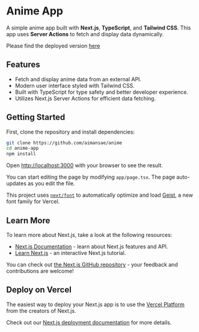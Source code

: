 # Anime App

A simple anime app built with **Next.js**, **TypeScript**, and **Tailwind CSS**. This app uses **Server Actions** to fetch and display data dynamically.
 
 Please find the deployed version [here](https://anime-blue.vercel.app/?vercelToolbarCode=uUq8TXi4-wjm1RG)
## Features

- Fetch and display anime data from an external API.
- Modern user interface styled with Tailwind CSS.
- Built with TypeScript for type safety and better developer experience.
- Utilizes Next.js Server Actions for efficient data fetching.

## Getting Started

First, clone the repository and install dependencies:

```bash
git clone https://github.com/aimansae/anime
cd anime-app
npm install
```
Open [http://localhost:3000](http://localhost:3000) with your browser to see the result.

You can start editing the page by modifying `app/page.tsx`. The page auto-updates as you edit the file.

This project uses [`next/font`](https://nextjs.org/docs/app/building-your-application/optimizing/fonts) to automatically optimize and load [Geist](https://vercel.com/font), a new font family for Vercel.

## Learn More

To learn more about Next.js, take a look at the following resources:

- [Next.js Documentation](https://nextjs.org/docs) - learn about Next.js features and API.
- [Learn Next.js](https://nextjs.org/learn) - an interactive Next.js tutorial.

You can check out [the Next.js GitHub repository](https://github.com/vercel/next.js) - your feedback and contributions are welcome!

## Deploy on Vercel

The easiest way to deploy your Next.js app is to use the [Vercel Platform](https://vercel.com/new?utm_medium=default-template&filter=next.js&utm_source=create-next-app&utm_campaign=create-next-app-readme) from the creators of Next.js.

Check out our [Next.js deployment documentation](https://nextjs.org/docs/app/building-your-application/deploying) for more details.

